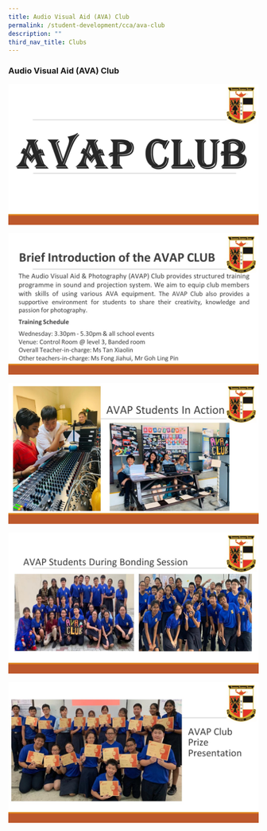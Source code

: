 ```yaml
---
title: Audio Visual Aid (AVA) Club
permalink: /student-development/cca/ava-club
description: ""
third_nav_title: Clubs
---
```

### Audio Visual Aid (AVA) Club

![](/images/AVAP001.jpg)

![](/images/AVAP002.jpg)

![](/images/AVAP003.jpg)

![](/images/AVAP004.jpg)

![](/images/AVAP005.jpg)

